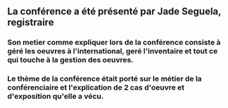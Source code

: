 ## **La conférence a été présenté par Jade Seguela, registraire**
### **Son metier comme expliquer lors de la conférence consiste à géré les oeuvres à l'international, geré l'inventaire et tout ce qui touche à la gestion des oeuvres.**
### **Le thème de la conférence était porté sur le métier de la conférenciaire et l'explication de 2 cas d'oeuvre et d'exposition qu'elle a vécu.**
